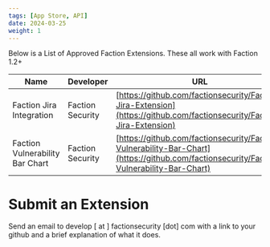 ```yaml
---
tags: [App Store, API]
date: 2024-03-25
weight: 1
---
```



Below is a List of Approved Faction Extensions. These all work with Faction 1.2+

| Name | Developer | URL |
| --- | --- | --- |
| Faction Jira Integration | Faction Security | [https://github.com/factionsecurity/Faction-Jira-Extension](https://github.com/factionsecurity/Faction-Jira-Extension) |
| Faction Vulnerability Bar Chart | Faction Security | [https://github.com/factionsecurity/Faction-Vulnerability-Bar-Chart](https://github.com/factionsecurity/Faction-Vulnerability-Bar-Chart) |


# Submit an Extension
Send an email to develop [ at ] factionsecurity [dot] com with a link to your github and a brief explanation of what it does. 
